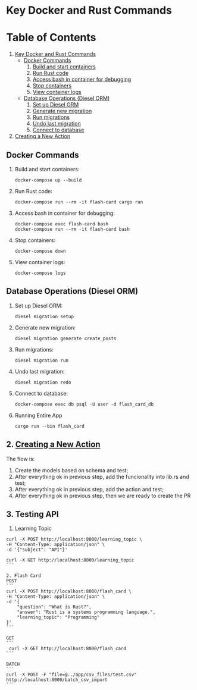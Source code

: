 # Key Docker and Rust Commands

# Table of Contents
1. [Key Docker and Rust Commands](#key-docker-and-rust-commands)
   - [Docker Commands](#docker-commands)
     1. [Build and start containers](#build-and-start-containers)
     2. [Run Rust code](#run-rust-code)
     3. [Access bash in container for debugging](#access-bash-in-container-for-debugging)
     4. [Stop containers](#stop-containers)
     5. [View container logs](#view-container-logs)
   - [Database Operations (Diesel ORM)](#database-operations-diesel-orm)
     1. [Set up Diesel ORM](#set-up-diesel-orm)
     2. [Generate new migration](#generate-new-migration)
     3. [Run migrations](#run-migrations)
     4. [Undo last migration](#undo-last-migration)
     5. [Connect to database](#connect-to-database)
2. [Creating a New Action](#creating-a-new-action)



## Docker Commands

1. Build and start containers:
   ```
   docker-compose up --build
   ```

2. Run Rust code:
   ```
   docker-compose run --rm -it flash-card cargo run
   ```

3. Access bash in container for debugging:
   ```
   docker-compose exec flash-card bash
   docker-compose run --rm -it flash-card bash
   ```

4. Stop containers:
   ```
   docker-compose down
   ```

5. View container logs:
   ```
   docker-compose logs
   ```

## Database Operations (Diesel ORM)

1. Set up Diesel ORM:
   ```
   diesel migration setup
   ```

2. Generate new migration:
   ```
   diesel migration generate create_posts
   ```

3. Run migrations:
   ```
   diesel migration run
   ```

4. Undo last migration:
   ```
   diesel migration redo
   ```

5. Connect to database:
   ```
   docker-compose exec db psql -U user -d flash_card_db
   ```

6. Running Entire App
   ```
   cargo run --bin flash_card
   ```


## 2. [Creating a New Action](#creating-a-new-action)
The flow is:
1. Create the models based on schema and test;
2. After everything ok in previous step, add the funcionality into lib.rs and test;
3. After everything ok in previous step, add the action and test;
4. After everything ok in previous step, then we are ready to create the PR


## 3. Testing API

1. Learning Topic
```
curl -X POST http://localhost:8000/learning_topic \
-H "Content-Type: application/json" \
-d '{"subject": "API"}'
```

````
curl -X GET http://localhost:8000/learning_topic
```

2. Flash Card
POST
```
curl -X POST http://localhost:8000/flash_card \
-H "Content-Type: application/json" \
-d '{
    "question": "What is Rust?",
    "answer": "Rust is a systems programming language.",
    "learning_topic": "Programming"
}'
```

GET
```
 curl -X GET http://localhost:8000/flash_card
```

BATCH
```
curl -X POST -F "file=@../app/csv_files/test.csv" http://localhost:8000/batch_csv_import
```


